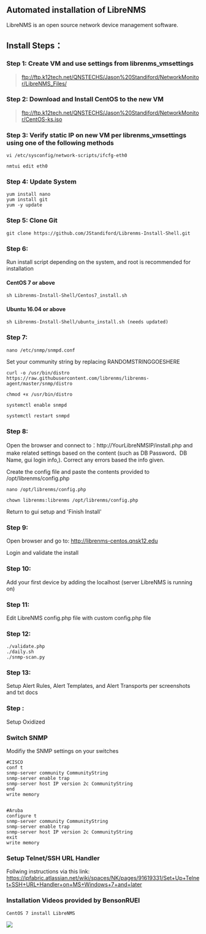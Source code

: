 ## Automated installation of LibreNMS
LibreNMS is an open source network device management software.

## Install Steps：

### Step 1: Create VM and use settings from librenms_vmsettings
   > ftp://ftp.k12tech.net/QNSTECHS/Jason%20Standiford/NetworkMonitor/LibreNMS_Files/


### Step 2: Download and Install CentOS to the new VM
   > ftp://ftp.k12tech.net/QNSTECHS/Jason%20Standiford/NetworkMonitor/CentOS-ks.iso
   
   
### Step 3: Verify static IP on new VM per librenms_vmsettings using one of the following methods

    vi /etc/sysconfig/network-scripts/ifcfg-eth0
    
    nmtui edit eth0


### Step 4: Update System
    yum install nano
    yum install git
    yum -y update
    


### Step 5: Clone Git 
    git clone https://github.com/JStandiford/Librenms-Install-Shell.git


### Step 6:
Run install script depending on the system, and root is recommended for installation
  
  
#### CentOS 7 or above
  
    sh Librenms-Install-Shell/Centos7_install.sh
  
#### Ubuntu 16.04 or above  

    sh Librenms-Install-Shell/ubuntu_install.sh (needs updated)


### Step 7:
    nano /etc/snmp/snmpd.conf
Set your community string by replacing RANDOMSTRINGGOESHERE
   
    curl -o /usr/bin/distro https://raw.githubusercontent.com/librenms/librenms-agent/master/snmp/distro
   
    chmod +x /usr/bin/distro
   
    systemctl enable snmpd
   
    systemctl restart snmpd
      
      
### Step 8:
Open the browser and connect to：http://YourLibreNMSIP/install.php  and make related settings based on the content (such as DB Password、DB Name, gui login info,).  Correct any errors based the info given.  

Create the config file and paste the contents provided to /opt/librenms/config.php

    nano /opt/librenms/config.php

    chown librenms:librenms /opt/librenms/config.php
    
Return to gui setup and 'Finish Install'


### Step 9:
Open browser and go to: http://librenms-centos.qnsk12.edu

Login and validate the install



### Step 10:
Add your first device by adding the localhost (server LibreNMS is running on) 


### Step 11:
Edit LibreNMS config.php file with custom config.php file


### Step 12:
    ./validate.php
    ./daily.sh
    ./snmp-scan.py


### Step 13:
Setup Alert Rules, Alert Templates, and Alert Transports per screenshots and txt docs


### Step : 
Setup Oxidized


### Switch SNMP 
Modifiy the SNMP settings on your switches

    #CISCO
    conf t
    snmp-server community CommunityString
    snmp-server enable trap 
    snmp-server host IP version 2c CommunityString
    end
    write memory 


    #Aruba
    configure t
    snmp-server community CommunityString
    snmp-server enable trap 
    snmp-server host IP version 2c CommunityString
    exit
    write memory
    
    
### Setup Telnet/SSH URL Handler
Follwing instructions via this link:  https://ipfabric.atlassian.net/wiki/spaces/NK/pages/91619331/Set+Up+Telnet+SSH+URL+Handler+on+MS+Windows+7+and+later




### Installation Videos provided by BensonRUEI
   
    CentOS 7 install LibreNMS
[![](http://img.youtube.com/vi/UxsgXax2wBE/0.jpg)](http://www.youtube.com/watch?v=UxsgXax2wBE "")
